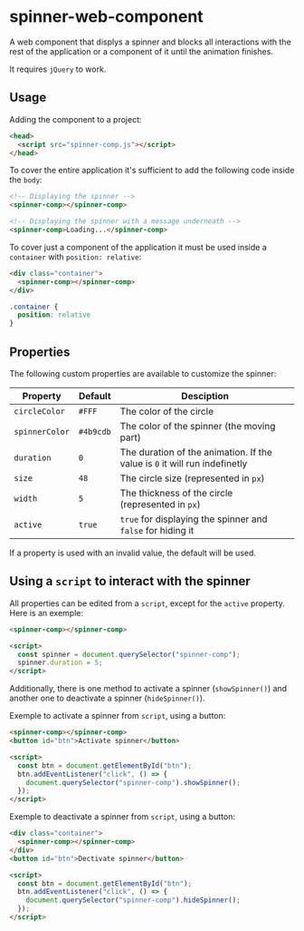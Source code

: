 # spinner-web-component
A web component that displys a spinner and blocks all interactions with the rest of the application or a component of it until the animation finishes.

It requires `jQuery` to work.

## Usage
Adding the component to a project:
```html
<head>
  <script src="spinner-comp.js"></script>
</head>
```

To cover the entire application it's sufficient to add the following code inside the `body`:
```html
<!-- Displaying the spinner -->
<spinner-comp></spinner-comp>

<!-- Displaying the spinner with a message underneath -->
<spinner-comp>Loading...</spinner-comp>
```

To cover just a component of the application it must be used inside a `container` with `position: relative`:
```html
<div class="container">
  <spinner-comp></spinner-comp>
</div>
```
```css
.container {
  position: relative
}
```

## Properties
The following custom properties are available to customize the spinner:

| Property | Default | Desciption |
|----------|---------|------------|
|`circleColor`|`#FFF`|The color of the circle|
|`spinnerColor`|`#4b9cdb`|The color of the spinner (the moving part)|
|`duration`|`0`|The duration of the animation. If the value is `0` it will run indefinetly|
|`size`|`48`|The circle size (represented in `px`)|
|`width`|`5`|The thickness of the circle (represented in `px`)|
|`active`|`true`|`true` for displaying the spinner and `false` for hiding it|

If a property is used with an invalid value, the default will be used.

## Using a `script` to interact with the spinner
All properties can be edited from a `script`, except for the `active` property. Here is an exemple:
```html
<spinner-comp></spinner-comp>

<script>
  const spinner = document.querySelector("spinner-comp");
  spinner.duration = 5;
</script>
```

Additionally, there is one method to activate a spinner (`showSpinner()`) and another one to deactivate a spinner (`hideSpinner()`).

Exemple to activate a spinner from `script`, using a button:
```html
<spinner-comp></spinner-comp>
<button id="btn">Activate spinner</button>

<script>
  const btn = document.getElementById("btn");
  btn.addEventListener("click", () => {
    document.querySelector("spinner-comp").showSpinner();
  });
</script>
```

Exemple to deactivate a spinner from `script`, using a button:
```html
<div class="container">
  <spinner-comp></spinner-comp>
</div>
<button id="btn">Dectivate spinner</button>

<script>
  const btn = document.getElementById("btn");
  btn.addEventListener("click", () => {
    document.querySelector("spinner-comp").hideSpinner();
  });
</script>
```
